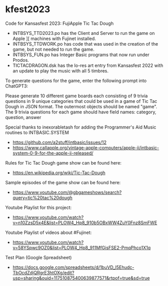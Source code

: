 # kfest2023
Code for Kansasfest 2023: FujiApple Tic Tac Dough

- INTBSYS_TTD2023.po has the Client and Server to run the game on Apple ][ machines with Fujinet installed.
- INTBSYS_TTDWORK.po has code that was used in the creation of the game, but not needed to run the game.
- INTBSYS_FUN.po has Integer Basic programs that now run under Prodos.
- TICTACDRAGON.dsk has the lo-res art entry from Kansasfest 2022 with an update to play the music with all 5 timbres.

To generate questions for the game, enter the following prompt into ChatGPT3:

Please generate 10 different game boards each consisting of 9 trivia questions in 9 unique categories that could be used in a game of Tic Tac Dough in JSON format.  The outermost objects should be named "game".  The 9 trivia questions for each game should have field names: category, question, answer

Special thanks to inexorabletash for adding the Programmer's Aid Music routines to INTBASIC.SYSTEM
- https://github.com/a2stuff/intbasic/issues/12
- https://www.callapple.org/vintage-apple-computers/apple-ii/intbasic-system-0-9-for-the-apple-ii-released/

Rules for Tic Tac Dough game show can be found here:
- https://en.wikipedia.org/wiki/Tic-Tac-Dough

Sample episodes of the game show can be found here:
- https://www.youtube.com/@gbgameshows/search?query=tic%20tac%20dough

Youtube Playlist for this project:
- https://www.youtube.com/watch?v=n10ZzsD5x4E&list=PLOW4_Hp8_910b5OBxWW4ZuY0Fnz8SmFWE

Youtube Playlist of videos about #Fujinet:
- https://www.youtube.com/watch?v=58YSpwc9OZ0&list=PLOW4_Hp8_911MfGisFSE2-PmqPhco1X1q

Test Plan (Google Spreadsheet)
- https://docs.google.com/spreadsheets/d/1buVD_l5Ehudc-TbOcdZdjQRgrE3htOXg/edit?usp=sharing&ouid=117510875400639877571&rtpof=true&sd=true
  
